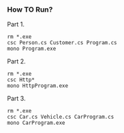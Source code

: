 ### How TO Run?
Part 1.
```
rm *.exe
csc Person.cs Customer.cs Program.cs
mono Program.exe
```

Part 2.
```
rm *.exe
csc Http*
mono HttpProgram.exe
```

Part 3.
```
rm *.exe
csc Car.cs Vehicle.cs CarProgram.cs 
mono CarProgram.exe
```
